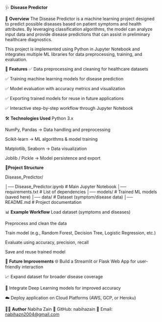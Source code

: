 🩺 **Disease Predictor**

📌 **Overview**
The Disease Predictor is a machine learning project designed to predict possible diseases based on patient symptoms and health attributes. By leveraging classification algorithms, the model can analyze input data and provide disease predictions that can assist in preliminary healthcare diagnostics.

This project is implemented using Python in Jupyter Notebook and integrates multiple ML libraries for data preprocessing, training, and evaluation.

🚀 **Features**
✅ Data preprocessing and cleaning for healthcare datasets

✅ Training machine learning models for disease prediction

✅ Model evaluation with accuracy metrics and visualization

✅ Exporting trained models for reuse in future applications

✅ Interactive step-by-step workflow through Jupyter Notebook

🛠 **Technologies Used**
Python 3.x

NumPy, Pandas → Data handling and preprocessing

Scikit-learn → ML algorithms & model training

Matplotlib, Seaborn → Data visualization

Joblib / Pickle → Model persistence and export

📂**Project Structure**

Disease_Predictor/

│── Disease_Predictor.ipynb    # Main Jupyter Notebook
│── requirements.txt           # List of dependencies
│── models/                    # Trained ML models (saved here)
│── data/                      # Dataset (symptom/disease data)
│── README.md                  # Project documentation

📊 **Example Workflow**
Load dataset (symptoms and diseases)

Preprocess and clean the data

Train model (e.g., Random Forest, Decision Tree, Logistic Regression, etc.)

Evaluate using accuracy, precision, recall

Save and reuse trained model

🔮 **Future Improvements**
🌐 Build a Streamlit or Flask Web App for user-friendly interaction

📈 Expand dataset for broader disease coverage

🤖 Integrate Deep Learning models for improved accuracy

☁️ Deploy application on Cloud Platforms (AWS, GCP, or Heroku)

👨‍💻 **Author**
Nabiha Zain
🔗 GitHub: nabihazain
📧 Email: nabihazn2004@gmail.com
